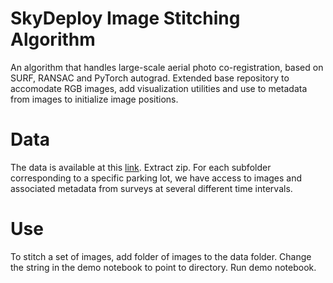 # SkyDeploy Image Stitching Algorithm
An algorithm that handles large-scale aerial photo co-registration, based on SURF, RANSAC and PyTorch autograd. Extended base repository to accomodate RGB images, add visualization utilities and use to metadata from images to initialize image positions. 

# Data 
The data is available at this [link](https://www.dropbox.com/sh/406k63ojc4jtqpz/AADKE3QsmXb5TEo1e2KlgGQ_a?dl=0). Extract zip. For each subfolder corresponding to a specific parking lot, we have access to images and associated metadata from surveys at several different time intervals. 

# Use 
To stitch a set of images, add folder of images to the data folder. Change the string in the demo notebook to point to directory. Run demo notebook.



